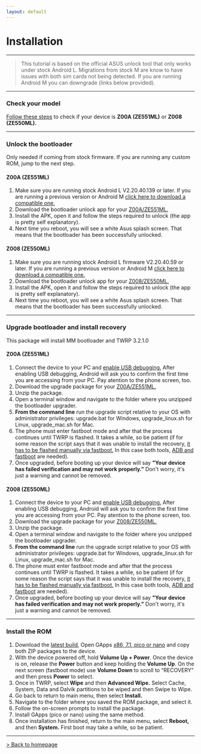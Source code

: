 ```yaml
---
layout: default
---
```


# Installation

* * *

> This tutorial is based on the official ASUS unlock tool that only works under stock Android L. Migrations from stock M are know to have issues with both sim cards not being detected. If you are running Android M you can downgrade (links below provided).

* * *

### 	Check your model
[Follow these steps](https://www.asus.com/support/FAQ/1014441) to check if your device is **Z00A (ZE551ML)** or **Z008 (ZE550ML).**

* * *

### Unlock the bootloader
Only needed if coming from stock firmware. If you are running any custom ROM, jump to the next step.

#### Z00A (ZE551ML)
1.  Make sure you are running stock Android L V2.20.40.139 or later. If you are running a previous version or Android M [click here to download a compatible one.](https://www.asus.com/Phone/ZenFone_2_ZE551ML/HelpDesk_Download/)
1.  Download the bootloader unlock app for your [Z00A/ZE551ML.](https://sourceforge.net/projects/zenfone-2-tools/files/UnlockApp_ze551ml_20150723.apk/download)
1.  Install the APK, open it and follow the steps required to unlock (the app is pretty self explanatory).
1. Next time you reboot, you  will see a white Asus splash screen. That means that the bootloader has been successfully unlocked.

#### Z008 (ZE550ML)
1.  Make sure you are running stock Android L firmware V2.20.40.59 or later. If you are running a previous version or Android M [click here to download a compatible one.](https://www.asus.com/Phone/ZenFone_2_ZE550ML/HelpDesk_Download/)
1.  Download the bootloader unlock app for your [Z008/ZE550ML.](https://sourceforge.net/projects/zenfone-2-tools/files/UnlockApp_ze550ml_20150723.apk/download)
1.  Install the APK, open it and follow the steps required to unlock (the app is pretty self explanatory).
1. Next time you reboot, you  will see a white Asus splash screen. That means that the bootloader has been successfully unlocked.

* * *

### Upgrade bootloader and install recovery
This package will install MM bootloader and TWRP 3.2.1.0

#### Z00A (ZE551ML)
1.  Connect the device to your PC and [enable USB debugging.](https://www.asus.com/zentalk/thread-5590-1-1.html) After enabling USB debugging, Android will ask you to confirm the first time you are accessing from your PC. Pay atention to the phone screen, too.
1.  Download the upgrade package for your [Z00A/ZE551ML.](https://sourceforge.net/projects/zenfone-2-tools/files/M_BL_upgrade_for_zf2_551ml_6.0.zip/download)
1.  Unzip the package.
1.  Open a terminal window and navigate to the folder where you unzipped the bootloader upgrader.
1.  **From the command line** run the upgrade script relative to your OS with administrator privileges: upgrade.bat for Windows, upgrade_linux.sh for Linux, upgrade_mac.sh for Mac.
1.  The phone must enter fastboot mode and after that the process continues until TWRP is flashed. It takes a while, so be patient (if for some reason the script says that it was unable to install the recovery, [it has to be flashed manually via fastboot.](https://wiki.lineageos.org/devices/Z00A/install#installing-a-custom-recovery-using-fastboot-1) In this case both tools, [ADB and fastboot](http://groovyandroid.ga/adb-and-fastboot-installation) are needed).
1.  Once upgraded, before booting up your device will say __"Your device has failed verification and may not work properly.”__ Don't worry, it's just a warning and cannot be removed.

#### Z008 (ZE550ML)
1.  Connect the device to your PC and [enable USB debugging.](https://www.asus.com/zentalk/thread-5590-1-1.html) After enabling USB debugging, Android will ask you to confirm the first time you are accessing from your PC. Pay atention to the phone screen, too.
1.  Download the upgrade package for your [Z008/ZE550ML.](https://sourceforge.net/projects/zenfone-2-tools/files/M_BL_upgrade_for_zf2_550ml_6.0.zip/download)
1.  Unzip the package.
1.  Open a terminal window and navigate to the folder where you unzipped the bootloader upgrader.
1.  **From the command line** run the upgrade script relative to your OS with administrator privileges: upgrade.bat for Windows, upgrade_linux.sh for Linux, upgrade_mac.sh for Mac.
1.  The phone must enter fastboot mode and after that the process continues until TWRP is flashed. It takes a while, so be patient (if for some reason the script says that it was unable to install the recovery, [it has to be flashed manually via fastboot.](https://wiki.lineageos.org/devices/Z00A/install#installing-a-custom-recovery-using-fastboot-1) In this case both tools, [ADB and fastboot](http://groovyandroid.ga/adb-and-fastboot-installation) are needed).
1.  Once upgraded, before booting up your device will say __"Your device has failed verification and may not work properly.”__ Don't worry, it's just a warning and cannot be removed.

* * *

### Install the ROM
1.  Download the [latest build](http://groovyandroid.ga/downloads), Open GApps [x86, 7.1, pico or nano](http://opengapps.org/) and copy both ZIP packages to the device.
1.  With the device powered off, hold **Volume Up + Power**. Once the device is on, release the **Power** button and keep holding the **Volume Up**. On the next screen (fastboot mode) use **Volume Down** to scroll to “RECOVERY” and then press **Power** to select.
1.  Once in TWRP, select **Wipe** and then **Advanced Wipe.** Select Cache, System, Data and Dalvik partitions to be wiped and then Swipe to Wipe.
1.  Go back to return to main menu, then select **Install.**
1.  Navigate to the folder where you saved the ROM package, and select it.
1.  Follow the on-screen prompts to install the package.
1.  Install GApps (pico or nano) using the same method.
1.  Once installation has finished, return to the main menu, select **Reboot,** and then **System.** First boot may take a while, so be patient.

* * *

[> Back to homepage](./)

